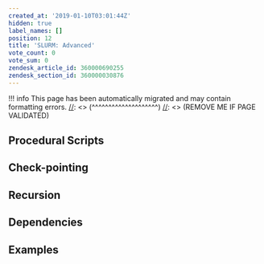 ```yaml
---
created_at: '2019-01-10T03:01:44Z'
hidden: true
label_names: []
position: 12
title: 'SLURM: Advanced'
vote_count: 0
vote_sum: 0
zendesk_article_id: 360000690255
zendesk_section_id: 360000030876
---
```




[//]: <> (REMOVE ME IF PAGE VALIDATED)
[//]: <> (vvvvvvvvvvvvvvvvvvvv)
!!! info
    This page has been automatically migrated and may contain formatting errors.
[//]: <> (^^^^^^^^^^^^^^^^^^^^)
[//]: <> (REMOVE ME IF PAGE VALIDATED)

## Procedural Scripts

## Check-pointing

## Recursion

## Dependencies

## Examples

##   
